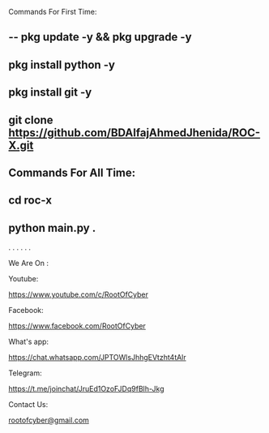 Commands For First Time:

--
pkg update -y && pkg upgrade -y
--
pkg install python -y
--
pkg install git -y
--
git clone https://github.com/BDAlfajAhmedJhenida/ROC-X.git
--
Commands For All Time:
--
cd roc-x
--
python main.py .
--
. . . . . .

We Are On :

Youtube:

https://www.youtube.com/c/RootOfCyber

Facebook:

https://www.facebook.com/RootOfCyber

What's app:

https://chat.whatsapp.com/JPTOWlsJhhgEVtzht4tAlr

Telegram:

https://t.me/joinchat/JruEd1OzoFJDq9fBlh-Jkg

Contact Us:

rootofcyber@gmail.com
